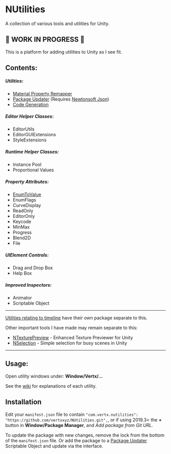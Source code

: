 # NUtilities
A collection of various tools and utilities for Unity.

## 🚨 WORK IN PROGRESS 🚨
This is a platform for adding utilities to Unity as I see fit.

## Contents:
##### Utilities:
- [Material Property Remapper](https://github.com/vertxxyz/NUtilities/wiki/MaterialPropertyRemapper)
- [Package Updater](https://github.com/vertxxyz/NUtilities/wiki/Package-Updater) (Requires [Newtonsoft Json](http://docs.unity3d.com/Packages/com.unity.nuget.newtonsoft-json@latest))
- [Code Generation](https://github.com/vertxxyz/NUtilities/wiki/Code-Generation)

##### Editor Helper Classes:
- EditorUtils
- EditorGUIExtensions
- StyleExtensions

##### Runtime Helper Classes:
- Instance Pool
- Proportional Values

##### Property Attributes:
- [EnumToValue](https://github.com/vertxxyz/NUtilities/wiki/EnumToValue)
- EnumFlags
- CurveDisplay
- ReadOnly
- EditorOnly
- Keycode
- MinMax
- Progress
- Blend2D
- File

##### UIElement Controls:
- Drag and Drop Box
- Help Box

##### Improved Inspectors:
 - Animator
 - Scriptable Object

----
[Utilities relating to timeline](https://github.com/vertxxyz/NTimeline) have their own package separate to this.

Other important tools I have made may remain separate to this:
- [NTexturePreview](https://github.com/vertxxyz/NTexturePreview) - Enhanced Texture Previewer for Unity
- [NSelection](https://github.com/vertxxyz/NSelection) - Simple selection for busy scenes in Unity

----
## Usage:
Open utility windows under: **Window/Vertx/...**

See the [wiki](https://github.com/vertxxyz/NUtilities/wiki) for explanations of each utility.

## Installation
Edit your `manifest.json` file to contain `"com.vertx.nutilities": "https://github.com/vertxxyz/NUtilities.git",`,
or if using 2019.3< the **+** button in **Window/Package Manager**, and *Add package from Git URL.*

To update the package with new changes, remove the lock from the bottom of the `manifest.json` file.
Or add the package to a [Package Updater](https://github.com/vertxxyz/NUtilities/wiki/Package-Updater) Scriptable Object and update via the interface.